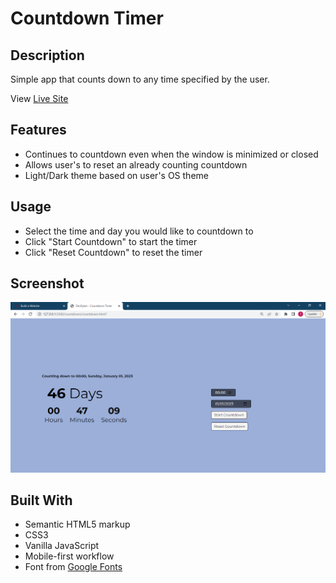 # Countdown Timer

## Description

Simple app that counts down to any time specified by the user.

View [Live Site](https://dev-dylann.github.io/countdown-timer/)

## Features

- Continues to countdown even when the window is minimized or closed
- Allows user's to reset an already counting countdown
- Light/Dark theme based on user's OS theme

## Usage

- Select the time and day you would like to countdown to
- Click "Start Countdown" to start the timer
- Click "Reset Countdown" to reset the timer

## Screenshot

![Screenshot](img/screenshot.png)

## Built With

- Semantic HTML5 markup
- CSS3
- Vanilla JavaScript
- Mobile-first workflow
- Font from [Google Fonts](https://fonts.google.com)

